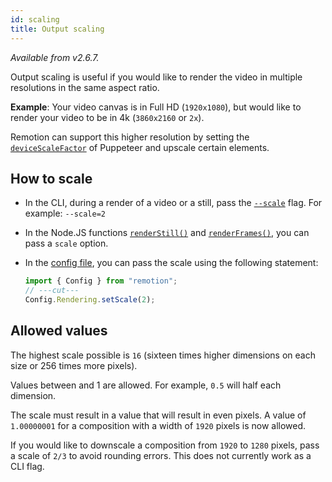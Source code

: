 ```yaml
---
id: scaling
title: Output scaling
---
```


_Available from v2.6.7._

Output scaling is useful if you would like to render the video in multiple resolutions in the same aspect ratio.

**Example**: Your video canvas is in Full HD (`1920x1080`), but would like to render your video to be in 4k (`3860x2160` or `2x`).

Remotion can support this higher resolution by setting the [`deviceScaleFactor`](https://puppeteer.github.io/puppeteer/docs/puppeteer.viewport.devicescalefactor) of Puppeteer and upscale certain elements.

## How to scale

- In the CLI, during a render of a video or a still, pass the [`--scale`](/docs/cli#--scale) flag. For example: `--scale=2`

<!-- TODO: Update for lambda --->

- In the Node.JS functions [`renderStill()`](/docs/render-still#scale) and [`renderFrames()`](/docs/render-frames#scale), you can pass a `scale` option.

- In the [config file](/docs/config), you can pass the scale using the following statement:

  ```ts twoslash
  import { Config } from "remotion";
  // ---cut---
  Config.Rendering.setScale(2);
  ```

## Allowed values

The highest scale possible is `16` (sixteen times higher dimensions on each size or 256 times more pixels).

Values between and 1 are allowed. For example, `0.5` will half each dimension.

The scale must result in a value that will result in even pixels. A value of `1.00000001` for a composition with a width of `1920` pixels is now allowed.

If you would like to downscale a composition from `1920` to `1280` pixels, pass a scale of `2/3` to avoid rounding errors. This does not currently work as a CLI flag.
